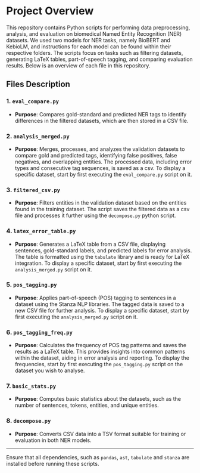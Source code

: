 # Project Overview

This repository contains Python scripts for performing data preprocessing, analysis, and evaluation on biomedical Named Entity Recognition (NER) datasets. We used two models for NER tasks, namely BioBERT and KebioLM, and instructions for each model can be found within their respective folders. The scripts focus on tasks such as filtering datasets, generating LaTeX tables, part-of-speech tagging, and comparing evaluation results. Below is an overview of each file in this repository.

## Files Description

### 1. `eval_compare.py`
- **Purpose**: Compares gold-standard and predicted NER tags to identify differences in the filtered datasets, which are then stored in a CSV file.

### 2. `analysis_merged.py`
- **Purpose**: Merges, processes, and analyzes the validation datasets to compare gold and predicted tags, identifying false positives, false negatives, and overlapping entities. The processed data, including error types and consecutive tag sequences, is saved as a csv. To display a specific dataset, start by first executing the `eval_compare.py` script on it.

### 3. `filtered_csv.py`
- **Purpose**: Filters entities in the validation dataset based on the entities found in the training dataset. The script saves the filtered data as a csv file and processes it further using the `decompose.py` python script.

### 4. `latex_error_table.py`
- **Purpose**: Generates a LaTeX table from a CSV file, displaying sentences, gold-standard labels, and predicted labels for error analysis. The table is formatted using the `tabulate` library and is ready for LaTeX integration. To display a specific dataset, start by first executing the `analysis_merged.py` script on it.

### 5. `pos_tagging.py`
- **Purpose**: Applies part-of-speech (POS) tagging to sentences in a dataset using the Stanza NLP libraries. The tagged data is saved to a new CSV file for further analysis. To display a specific dataset, start by first executing the `analysis_merged.py` script on it.

### 6. `pos_tagging_freq.py`
- **Purpose**: Calculates the frequency of POS tag patterns and saves the results as a LaTeX table. This provides insights into common patterns within the dataset, aiding in error analysis and reporting. To display the frequencies, start by first executing the `pos_tagging.py` script on the dataset you wish to analyse.

### 7. `basic_stats.py`
- **Purpose**: Computes basic statistics about the datasets, such as the number of sentences, tokens, entities, and unique entities.

### 8. `decompose.py`
- **Purpose**: Converts CSV data into a TSV format suitable for training or evaluation in both NER models.

---

Ensure that all dependencies, such as `pandas`, `ast`, `tabulate` and `stanza` are installed before running these scripts.
